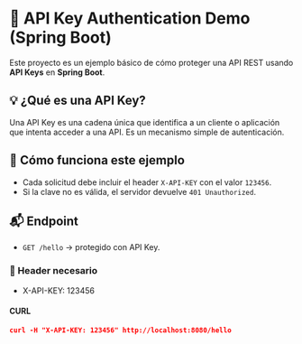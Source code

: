 # 🔑 API Key Authentication Demo (Spring Boot)

Este proyecto es un ejemplo básico de cómo proteger una API REST usando **API Keys** en **Spring Boot**.

## 💡 ¿Qué es una API Key?

Una API Key es una cadena única que identifica a un cliente o aplicación que intenta acceder a una API. Es un mecanismo simple de autenticación.

## 🚀 Cómo funciona este ejemplo

- Cada solicitud debe incluir el header `X-API-KEY` con el valor `123456`.
- Si la clave no es válida, el servidor devuelve `401 Unauthorized`.

## 📬 Endpoint

- `GET /hello` → protegido con API Key.

### 🔐 Header necesario

- X-API-KEY: 123456

#### CURL

```json 
curl -H "X-API-KEY: 123456" http://localhost:8080/hello
